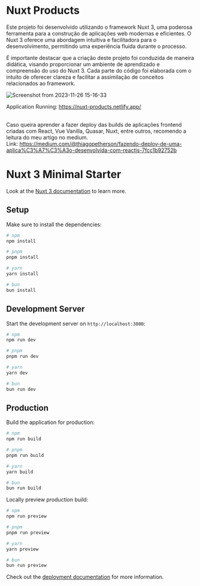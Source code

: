 # Nuxt Products

Este projeto foi desenvolvido utilizando o framework Nuxt 3, uma poderosa ferramenta para a construção de aplicações web modernas e eficientes. 
O Nuxt 3 oferece uma abordagem intuitiva e facilitadora para o desenvolvimento, permitindo uma experiência fluida durante o processo.<br>

É importante destacar que a criação deste projeto foi conduzida de maneira didática, visando proporcionar um ambiente de aprendizado e compreensão do uso do Nuxt 3. 
Cada parte do código foi elaborada com o intuito de oferecer clareza e facilitar a assimilação de conceitos relacionados ao framework.<br>


![Screenshot from 2023-11-26 15-16-33](https://github.com/thiagopetherson/nuxt3-products/assets/44420212/bedcf11c-7150-4729-a4dc-429b5879fd17)


Application Running: https://nuxt-products.netlify.app/
<br><br>

Caso queira aprender a fazer deploy das builds de aplicações frontend criadas com React, Vue Vanilla, Quasar, Nuxt, entre outros, recomendo a leitura do meu artigo no medium.<br>
Link: https://medium.com/@thiagopetherson/fazendo-deploy-de-uma-aplica%C3%A7%C3%A3o-desenvolvida-com-reactjs-7fcc1b92752b


# Nuxt 3 Minimal Starter

Look at the [Nuxt 3 documentation](https://nuxt.com/docs/getting-started/introduction) to learn more.

## Setup

Make sure to install the dependencies:

```bash
# npm
npm install

# pnpm
pnpm install

# yarn
yarn install

# bun
bun install
```

## Development Server

Start the development server on `http://localhost:3000`:

```bash
# npm
npm run dev

# pnpm
pnpm run dev

# yarn
yarn dev

# bun
bun run dev
```

## Production

Build the application for production:

```bash
# npm
npm run build

# pnpm
pnpm run build

# yarn
yarn build

# bun
bun run build
```

Locally preview production build:

```bash
# npm
npm run preview

# pnpm
pnpm run preview

# yarn
yarn preview

# bun
bun run preview
```

Check out the [deployment documentation](https://nuxt.com/docs/getting-started/deployment) for more information.
